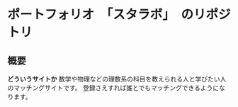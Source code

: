 # ポートフォリオ　「スタラボ」　のリポジトリ
## 概要
**どういうサイトか**
数学や物理などの理数系の科目を教えられる人と学びたい人のマッチングサイトです。
登録さえすれば誰とでもマッチングできるようになります。